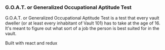 <h3>G.O.A.T. or Generalized Occupational Aptitude Test</h3>
<p>G.O.A.T. or Generalized Occupational Aptitude Test is a test that every vault dweller (or at least every inhabitant of Vault 101) has to take at the age of 16. It's meant to figure out what sort of a job the person is best suited for in the vault.</p>
<p>Built with react and redux</p>
